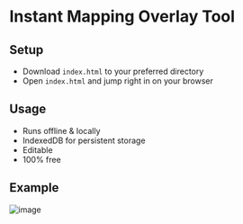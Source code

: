 # Instant Mapping Overlay Tool

## Setup

* Download `index.html` to your preferred directory
* Open `index.html` and jump right in on your browser

## Usage

* Runs offline & locally
* IndexedDB for persistent storage
* Editable
* 100% free

## Example

![image](https://github.com/user-attachments/assets/4e721a6a-c4b7-4756-9dd2-bf42d02a28c9)
